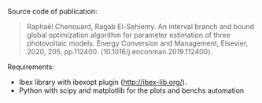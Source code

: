 Source code of publication:

> Raphaël Chenouard, Ragab El-Sehiemy. An interval branch and bound global optimization algorithm for parameter estimation of three photovoltaic models. Energy Conversion and Management, Elsevier, 2020, 205, pp.112400. ⟨10.1016/j.enconman.2019.112400⟩.

Requirements:

- Ibex library with ibexopt plugin (http://ibex-lib.org/).
- Python with scipy and matplotlib for the plots and benchs automation
